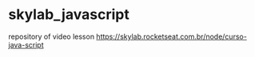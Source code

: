 # skylab_javascript
repository of video lesson https://skylab.rocketseat.com.br/node/curso-java-script
